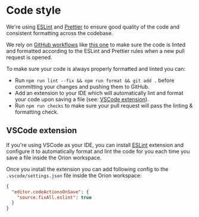 # Code style

We're using [ESLint](https://eslint.org/) and [Prettier](https://prettier.io/) to ensure good quality of the code and consistent formatting across the codebase.

We rely on [GitHub workflows](https://docs.github.com/en/actions/using-workflows/about-workflows) like [this one](../../.github/workflows/checks.yml) to make sure the code is linted and formatted according to the ESLint and Prettier rules when a new pull request is opened.

To make sure your code is always properly formatted and linted you can:
- Run `npm run lint --fix && npm run format && git add .` before committing your changes and pushing them to GitHub.
- Add an extension to your IDE which will automatically lint and format your code upon saving a file (see: [VSCode extension](#vscode-extension)).
- Run `npm run checks` to make sure your pull request will pass the linting & formatting check.

## VSCode extension

If you're using VSCode as your IDE, you can install [ESLint](https://marketplace.visualstudio.com/items?itemName=dbaeumer.vscode-eslint) extension and configure it to automatically format and lint the code for you each time you save a file inside the Orion workspace.

Once you install the extension you can add following config to the `.vscode/settings.json` file inside the Orion workspace:
```json
{
  "editor.codeActionsOnSave": {
    "source.fixAll.eslint": true
  }
}
```
